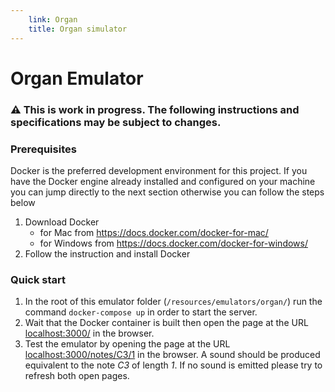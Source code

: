 ```yaml
---
    link: Organ
    title: Organ simulator
---
```


# Organ Emulator

### :warning: This is work in progress. The following instructions and specifications may be subject to changes.

### Prerequisites

Docker is the preferred development environment for this project. If you have the Docker engine already installed and configured on your machine you can jump directly to the next section otherwise you can follow the steps below

1. Download Docker
   - for Mac from https://docs.docker.com/docker-for-mac/
   - for Windows from https://docs.docker.com/docker-for-windows/
2. Follow the instruction and install Docker

### Quick start

1. In the root of this emulator folder (`/resources/emulators/organ/`) run the command `docker-compose up` in order to start the server.
2. Wait that the Docker container is built then open the page at the URL [localhost:3000/](localhost:3000/) in the browser.
3. Test the emulator by opening the page at the URL [localhost:3000/notes/C3/1](localhost:3000/notes/C3/1) in the browser. A sound should be produced equivalent to the note _C3_ of length _1_. If no sound is emitted please try to refresh both open pages.
